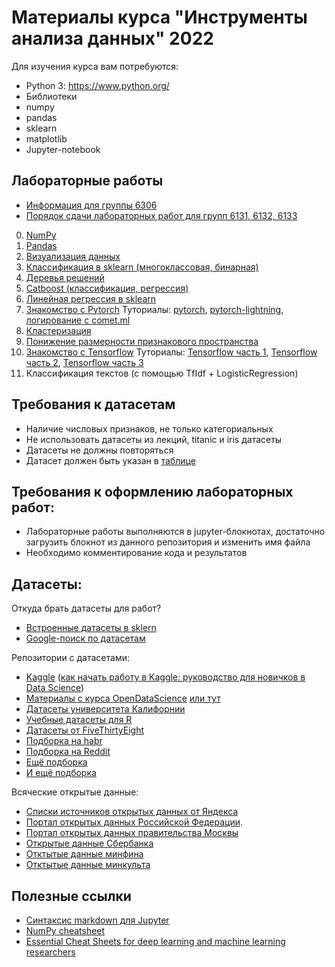 # Материалы курса "Инструменты анализа данных" 2022

Для изучения курса вам потребуются: 

- Python 3: https://www.python.org/
- Библиотеки 
- numpy
- pandas
- sklearn
- matplotlib
- Jupyter-notebook


## Лабораторные работы
- [Информация для группы 6306](README_6306.md) 
- [Порядок сдачи лабораторных работ для групп 6131, 6132, 6133](GAMERULES.md) 
0. [NumPy](tasks/lab_0_numpy_groupNumber_SecondName.ipynb)
1. [Pandas](tasks/lab_1_pandas_groupNumber_SecondName.ipynb)
2. [Визуализация данных](tasks/lab_2_visual_groupNumber_SecondName.ipynb)
3. [Классификация в sklearn (многоклассовая, бинарная)](tasks/lab_3_classification_groupNumber_SecondName.ipynb)
4. [Деревья решений](tasks/lab_4_trees_groupNumber_SecondName.ipynb) 
5. [Catboost (классификация, регрессия)](tasks/lab_5_catboost_groupNumber_SecondName.ipynb)
6. [Линейная регрессия в sklearn](tasks/lab_6_linear_models_groupNumber_secondName.ipynb)
7. [Знакомство с Pytorch](tasks/lab_7_pytorch_groupNumber_secondName.ipynb) Туториалы: [pytorch](tasks/pytorch_and_logging/pytorch_part_1_basics.ipynb),
   [pytorch-lightning](tasks/pytorch_and_logging/pytorch_part_2_lightning_basics.ipynb), [логирование с comet.ml](tasks/pytorch_and_logging/pytorch_part_3_experiments_logging_basics.ipynb)
8. [Кластеризация](tasks/lab_8_clasterization_groupNumber_secondName.ipynb)
9. [Понижение размерности признакового пространства](tasks/lab_9_dim_reduction_groupNumber_secondName.ipynb)
10. [Знакомство с Tensorflow](tasks/lab_10_tensorflow_groupNumber_secondName.ipynb) Туториалы: [Tensorflow часть 1](tasks/tensorflow/TensorFlow_Basics.ipynb), 
[Tensorflow часть 2](tasks/tensorflow/TensorFlow_Intermediate.ipynb), [Tensorflow часть 3](tasks/tensorflow/TensorFlow_Advanced.ipynb) 
11. Классификация текстов (с помощью TfIdf + LogisticRegression)




## Требования к датасетам
- Наличие числовых признаков, не только категориальных
- Не использовать датасеты из лекций, titanic и iris датасеты
- Датасеты не должны повторяться 
- Датасет должен быть указан в [таблице](https://docs.google.com/spreadsheets/d/1kHYLZSGh6lg_oD0cNx9jGjGFKykrcCawz6OVULjXvoc/edit?usp=sharing)


## Требования к оформлению лабораторных работ:
- Лабораторные работы выполняются в jupyter-блокнотах, достаточно загрузить блокнот из данного репозитория и изменить имя файла
- Необходимо комментирование кода и результатов 

## Датасеты:

Откуда брать датасеты для работ?

* [Встроенные датасеты в sklern](https://scikit-learn.org/stable/datasets/index.html)
* [Google-поиск по датасетам](https://datasetsearch.research.google.com/) 

Репозитории с датасетами: 
* [Kaggle](https://www.kaggle.com/datasets)
    ([как начать работу в Kaggle: руководство для новичков в Data Science](https://habr.com/ru/post/248395/))
* [Материалы с курса OpenDataScience](https://nbviewer.jupyter.org/github/Yorko/mlcourse.ai/tree/master/data/) [или тут]( https://github.com/Yorko/mlcourse.ai/tree/master/data/)
* [Датасеты университета Калифорнии](https://archive.ics.uci.edu/ml/datasets.php)
* [Учебные датасеты для R](https://vincentarelbundock.github.io/Rdatasets/datasets.html)
* [Датасеты от FiveThirtyEight](https://data.fivethirtyeight.com/)
* [Подборка на habr](https://habr.com/ru/post/452740/)
* [Подборка на Reddit](https://www.reddit.com/r/datasets/)
* [Ещё подборка](https://towardsai.net/p/machine-learning/best-free-datasets-for-machine-learning-and-data-science/stanfordai/3451/)
* [И ещё подборка](https://towardsdatascience.com/top-sources-for-machine-learning-datasets-bb6d0dc3378b)

Всяческие открытые данные: 
* [Списки источников открытых данных от Яндекса](https://yandex.ru/promo/oda/useful)
* [Портал открытых данных Российской Федерации](https://data.gov.ru/). 
* [Портал открытых данных правительства Москвы](https://data.mos.ru/opendata)
* [Открытые данные Сбербанка](https://www.sberbank.com/ru/analytics/opendata)
* [Отктытые данные минфина](https://www.minfin.ru/opendata/)
* [Отктытые данные минкульта](https://opendata.mkrf.ru/opendata/)

## Полезные ссылки

* [Синтаксис markdown для Jupyter](https://sourceforge.net/p/jupiter/wiki/markdown_syntax/)
* [NumPy cheatsheet](https://s3.amazonaws.com/assets.datacamp.com/blog_assets/Numpy_Python_Cheat_Sheet.pdf)
* [Essential Cheat Sheets for deep learning and machine learning researchers](https://github.com/kailashahirwar/cheatsheets-ai)
